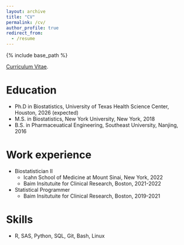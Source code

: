 ```yaml
---
layout: archive
title: "CV"
permalink: /cv/
author_profile: true
redirect_from:
  - /resume
---
```


{% include base_path %}

[Curriculum Vitae](https://naishukui.github.io/files/NKUI_CV.pdf).

Education
======
* Ph.D in Biostatistics, University of Texas Health Science Center, Houston, 2026 (expected)
* M.S. in Biostatistics, New York University, New York, 2018
* B.S. in Pharmaceuatical Engineering, Southeast University, Nanjing, 2016

Work experience
======

* Biostatistician II
  * Icahn School of Medicine at Mount Sinai, New York, 2022
  * Baim Insitutuite for Clinical Research, Boston, 2021-2022
* Statistical Programmer
  * Baim Insitutuite for Clinical Research, Boston, 2019-2021

  
Skills
======
* R, SAS, Python, SQL, Git, Bash, Linux 

